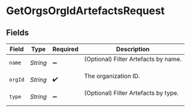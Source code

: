 # GetOrgsOrgIdArtefactsRequest


## Fields

| Field                                  | Type                                   | Required                               | Description                            |
| -------------------------------------- | -------------------------------------- | -------------------------------------- | -------------------------------------- |
| `name`                                 | *String*                               | :heavy_minus_sign:                     | (Optional) Filter Artefacts by name.<br/><br/> |
| `orgId`                                | *String*                               | :heavy_check_mark:                     | The organization ID.<br/><br/>         |
| `type`                                 | *String*                               | :heavy_minus_sign:                     | (Optional) Filter Artefacts by type.<br/><br/> |